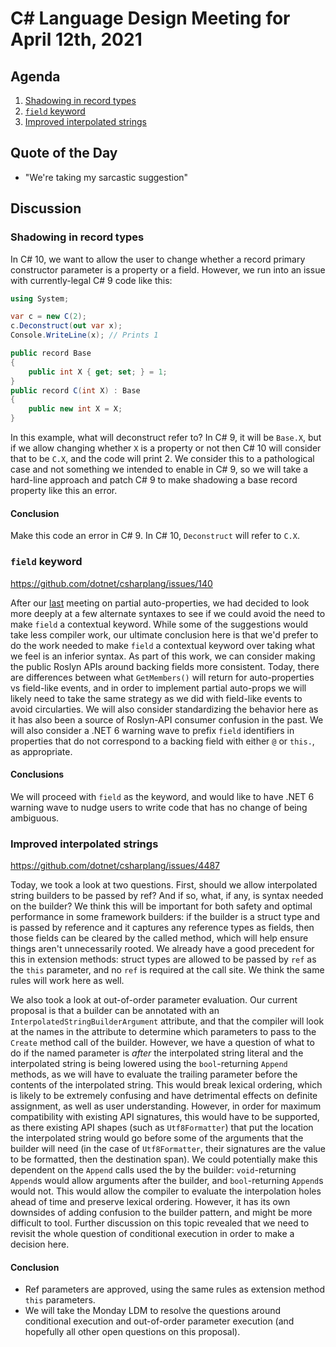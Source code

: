 # C# Language Design Meeting for April 12th, 2021

## Agenda

1. [Shadowing in record types](#shadowing-in-record-types)
2. [`field` keyword](#field-keyword)
3. [Improved interpolated strings](#improved-interpolated-strings)

## Quote of the Day

- "We're taking my sarcastic suggestion"

## Discussion

### Shadowing in record types

In C# 10, we want to allow the user to change whether a record primary constructor parameter is a property or a field. However, we run into an
issue with currently-legal C# 9 code like this:

```cs
using System;

var c = new C(2);
c.Deconstruct(out var x);
Console.WriteLine(x); // Prints 1

public record Base 
{
    public int X { get; set; } = 1;
}
public record C(int X) : Base
{
    public new int X = X;
}
```

In this example, what will deconstruct refer to? In C# 9, it will be `Base.X`, but if we allow changing whether `X` is a property or not then
C# 10 will consider that to be `C.X`, and the code will print 2. We consider this to a pathological case and not something we intended to enable
in C# 9, so we will take a hard-line approach and patch C# 9 to make shadowing a base record property like this an error.

#### Conclusion

Make this code an error in C# 9. In C# 10, `Deconstruct` will refer to `C.X`.

### `field` keyword

https://github.com/dotnet/csharplang/issues/140

After our [last](LDM-2021-03-24.md#field-keyword) meeting on partial auto-properties, we had decided to look more deeply at a few alternate
syntaxes to see if we could avoid the need to make `field` a contextual keyword. While some of the suggestions would take less compiler work,
our ultimate conclusion here is that we'd prefer to do the work needed to make `field` a contextual keyword over taking what we feel is an
inferior syntax. As part of this work, we can consider making the public Roslyn APIs around backing fields more consistent. Today, there are
differences between what `GetMembers()` will return for auto-properties vs field-like events, and in order to implement partial auto-props we
will likely need to take the same strategy as we did with field-like events to avoid circularties. We will also consider standardizing the
behavior here as it has also been a source of Roslyn-API consumer confusion in the past. We will also consider a .NET 6 warning wave to prefix
`field` identifiers in properties that do not correspond to a backing field with either `@` or `this.`, as appropriate.

#### Conclusions

We will proceed with `field` as the keyword, and would like to have .NET 6 warning wave to nudge users to write code that has no change of being
ambiguous.

### Improved interpolated strings

https://github.com/dotnet/csharplang/issues/4487

Today, we took a look at two questions. First, should we allow interpolated string builders to be passed by ref? And if so, what, if any, is
syntax needed on the builder? We think this will be important for both safety and optimal performance in some framework builders: if the builder
is a struct type and is passed by reference and it captures any reference types as fields, then those fields can be cleared by the called method,
which will help ensure things aren't unnecessarily rooted. We already have a good precedent for this in extension methods: struct types are allowed
to be passed by `ref` as the `this` parameter, and no `ref` is required at the call site. We think the same rules will work here as well.

We also took a look at out-of-order parameter evaluation. Our current proposal is that a builder can be annotated with an
`InterpolatedStringBuilderArgument` attribute, and that the compiler will look at the names in the attribute to determine which parameters to pass
to the `Create` method call of the builder. However, we have a question of what to do if the named parameter is _after_ the interpolated string
literal and the interpolated string is being lowered using the `bool`-returning `Append` methods, as we will have to evaluate the trailing parameter
before the contents of the interpolated string. This would break lexical ordering, which is likely to be extremely confusing and have detrimental
effects on definite assignment, as well as user understanding. However, in order for maximum compatibility with existing API signatures, this would
have to be supported, as there existing API shapes (such as `Utf8Formatter`) that put the location the interpolated string would go before some of
the arguments that the builder will need (in the case of `Utf8Formatter`, their signatures are the value to be formatted, then the destination span).
We could potentially make this dependent on the `Append` calls used the by the builder: `void`-returning `Append`s would allow arguments after the
builder, and `bool`-returning `Append`s would not. This would allow the compiler to evaluate the interpolation holes ahead of time and preserve
lexical ordering. However, it has its own downsides of adding confusion to the builder pattern, and might be more difficult to tool. Further discussion
on this topic revealed that we need to revisit the whole question of conditional execution in order to make a decision here.

#### Conclusion

* Ref parameters are approved, using the same rules as extension method `this` parameters.
* We will take the Monday LDM to resolve the questions around conditional execution and out-of-order parameter execution (and hopefully all other
open questions on this proposal).
